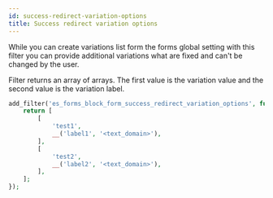 ```yaml
---
id: success-redirect-variation-options
title: Success redirect variation options
---
```


While you can create variations list form the forms global setting with this filter you can provide additional variations what are fixed and can't be changed by the user.

Filter returns an array of arrays. The first value is the variation value and the second value is the variation label.

```php
add_filter('es_forms_block_form_success_redirect_variation_options', function(): string {
	return [
		[
			'test1',
			__('label1', '<text_domain>'),
		],
		[
			'test2',
			__('label2', '<text_domain>'),
		],
	];
});
```
